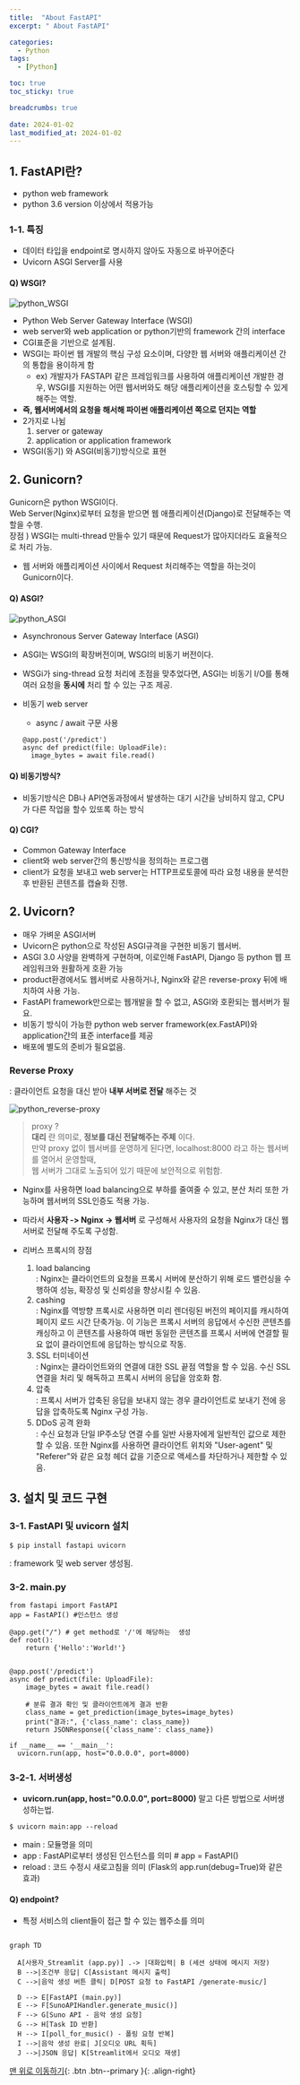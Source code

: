 ```yaml
---
title:  "About FastAPI"
excerpt: " About FastAPI"

categories:
  - Python
tags:
  - [Python]

toc: true
toc_sticky: true

breadcrumbs: true
 
date: 2024-01-02
last_modified_at: 2024-01-02
---
```




## 1. FastAPI란?
- python web framework
- python 3.6 version 이상에서 적용가능

### 1-1. 특징
- 데이터 타입을 endpoint로 명시하지 않아도 자동으로 바꾸어준다
- Uvicorn ASGI Server를 사용


#### Q) WSGI?

![python_WSGI](/oc-jspark.github.io/assets/images/python_WSGI.png)

- Python Web Server Gateway Interface (WSGI)
- web server와 web application or python기반의 framework 간의 interface
- CGI표준을 기반으로 설계됨.
- WSGI는 파이썬 웹 개발의 핵심 구성 요소이며, 다양한 웹 서버와 애플리케이션 간의 통합을 용이하게 함
  - ex) 개발자가 FASTAPI 같은 프레임워크를 사용하여 애플리케이션 개발한 경우, WSGI를 지원하는 어떤 웹서버와도 해당 애플리케이션을 호스팅할 수 있게 해주는 역할.
- **즉, 웹서버에서의 요청을 해서해 파이썬 애플리케이션 쪽으로 던지는 역할**
- 2가지로 나뉨
  1. server or gateway
  2. application or application framework
- WSGI(동기) 와 ASGI(비동기)방식으로 표현

## 2. Gunicorn?

Gunicorn은 python WSGI이다. <br>
Web Server(Nginx)로부터 요청을 받으면 웹 애플리케이션(Django)로 전달해주는 역할을 수행. <br>
장점 ) WSGI는 multi-thread 만들수 있기 때문에 Request가 많아지더라도 효율적으로 처리 가능.

- 웹 서버와 애플리케이션 사이에서 Request 처리해주는 역할을 하는것이 Gunicorn이다.

#### Q) ASGI?
![python_ASGI](/oc-jspark.github.io/assets/images/python_ASGI.png)
- Asynchronous Server Gateway Interface (ASGI)
- ASGI는 WSGI의 확장버전이며, WSGI의 비동기 버전이다.
- WSGi가 sing-thread 요청 처리에 초점을 맞추었다면, ASGI는 비동기 I/O를 통해 여러 요청을 **동시에** 처리 할 수 있는 구조 제공.
- 비동기 web server
  - async / await 구문 사용
  
  ```
  @app.post('/predict')   
  async def predict(file: UploadFile):
    image_bytes = await file.read()
  ```

#### Q) 비동기방식?
- 비동기방식은 DB나 API연동과정에서 발생하는 대기 시간을 낭비하지 않고, CPU가 다른 작업을 할수 있또록 하는 방식

#### Q) CGI?
- Common Gateway Interface
- client와 web server간의 통신방식을 정의하는 프로그램
- client가 요청을 보내고 web server는 HTTP프로토콜에 따라 요청 내용을 분석한 후 반환된 콘텐츠를 캡슐화 진행.



## 2. Uvicorn?
- 매우 가벼운 ASGI서버
- Uvicorn은 python으로 작성된 ASGI규격을 구현한 비동기 웹서버.
- ASGI 3.0 사양을 완벽하게 구현하며, 이로인해 FastAPI, Django 등 python 웹 프레임워크와 원활하게 호환 가능
- product환경에서도 웹서버로 사용하거나, Nginx와 같은 reverse-proxy 뒤에 배치하여 사용 가능.
- FastAPI framework만으로는 웹개발을 할 수 없고, ASGI와 호환되는 웹서버가 필요.
- 비동기 방식이 가능한 python web server framework(ex.FastAPI)와 application간의 표준 interface를 제공
- 배포에 별도의 준비가 필요없음.


### Reverse Proxy

: 클라이언트 요청을 대신 받아 **내부 서버로 전달** 해주는 것

![python_reverse-proxy](/oc-jspark.github.io/assets/images/python_reverse-proxy.png)

> proxy ? <br>
**대리** 란 의미로, **정보를 대신 전달해주는 주체** 이다. <br>
만약 proxy 없이 웹서버를 운영하게 된다면, localhost:8000 라고 하는 웹서버를 열어서 운영할때, <br>
웹 서버가 그대로 노출되어 있기 때문에 보안적으로 위험함. 

- Nginx를 사용하면 load balancing으로 부하를 줄여줄 수 있고, 분산 처리 또한 가능하며 웹서버의 SSL인증도 적용 가능.

- 따라서 **사용자 -> Nginx -> 웹서버** 로 구성해서 사용자의 요청을 Nginx가 대신 웹서버로 전달해 주도록 구성함.
- 리버스 프록시의 장점
  1. load balancing <br>
    : Nginx는 클라이언트의 요청을 프록시 서버에 분산하기 위해 로드 밸런싱을 수행하여 성능, 확장성 및 신뢰성을 향상시킬 수 있음.
  2. cashing <br>
    : Nginx를 역방향 프록시로 사용하면 미리 렌더링된 버전의 페이지를 캐시하여 페이지 로드 시간 단축가능. 이 기능은 프록시 서버의 응답에서 수신한 콘텐츠를 캐싱하고 이 콘텐츠를 사용하여 매번 동일한 콘텐츠를 프록시 서버에 연결할 필요 없이 클라이언트에 응답하는 방식으로 작동.
  3. SSL 터미네이션 <br>
    : Nginx는 클라이언트와의 연결에 대한 SSL 끝점 역할을 할 수 있음. 수신 SSL 연결을 처리 및 해독하고 프록시 서버의 응답을 암호화 함.
  4. 압축 <br>
    : 프록시 서버가 압축된 응답을 보내지 않는 경우 클라이언트로 보내기 전에 응답을 압축하도록 Nginx 구성 가능.
  5. DDoS 공격 완화 <br>
    : 수신 요청과 단일 IP주소당 연결 수를 일반 사용자에게 일반적인 값으로 제한할 수 있음. 또한 Nginx를 사용하면 클라이언트 위치와 "User-agent" 및 "Referer"와 같은 요청 헤더 값을 기준으로 액세스를 차단하거나 제한할 수 있음.


## 3. 설치 및 코드 구현

### 3-1. FastAPI 및 uvicorn 설치
```
$ pip install fastapi uvicorn
```
: framework 및 web server 생성됨.

### 3-2. main.py
```
from fastapi import FastAPI
app = FastAPI() #인스턴스 생성

@app.get("/") # get method로 '/'에 해당하는  생성
def root():
    return {'Hello':'World!'} 


@app.post('/predict')   
async def predict(file: UploadFile):
    image_bytes = await file.read()
    
    # 분류 결과 확인 및 클라이언트에게 결과 반환
    class_name = get_prediction(image_bytes=image_bytes)
    print("결과:", {'class_name': class_name})
    return JSONResponse({'class_name': class_name})

if __name__ == '__main__':
  uvicorn.run(app, host="0.0.0.0", port=8000)
```

### 3-2-1. 서버생성
- **uvicorn.run(app, host="0.0.0.0", port=8000)** 말고 다른 방법으로 서버생성하는법.
```
$ uvicorn main:app --reload
```
- main : 모듈명을 의미
- app : FastAPI로부터 생성된 인스턴스를 의미 # app = FastAPI()
- reload : 코드 수정시 새로고침을 의미 (Flask의 app.run(debug=True)와 같은 효과)

#### Q) endpoint?
- 특정 서비스의 client들이 접근 할 수 있는 웹주소를 의미



```mermaid

graph TD

  A[사용자_Streamlit (app.py)] .-> |대화입력| B (세션 상태에 메시지 저장)
  B -->|조건부 응답| C[Assistant 메시지 출력]
  C -->|음악 생성 버튼 클릭| D[POST 요청 to FastAPI /generate-music/]

  D --> E[FastAPI (main.py)]
  E --> F[SunoAPIHandler.generate_music()]
  F --> G[Suno API - 음악 생성 요청]
  G --> H[Task ID 반환]
  H --> I[poll_for_music() - 폴링 요청 반복]
  I -->|음악 생성 완료| J[오디오 URL 획득]
  J -->|JSON 응답| K[Streamlit에서 오디오 재생]

```
[맨 위로 이동하기](#){: .btn .btn--primary }{: .align-right}
 

